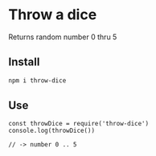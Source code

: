 # Throw a dice

Returns random number 0 thru 5

## Install

```bash
npm i throw-dice
```

## Use

```
const throwDice = require('throw-dice')
console.log(throwDice())

// -> number 0 .. 5
```
